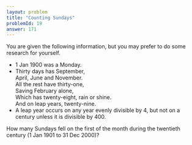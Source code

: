 ```yaml
---
layout: problem
title: "Counting Sundays"
problemId: 19
answer: 171
---
```

You are given the following information, but you may prefer to do some research for yourself.

- 1 Jan 1900 was a Monday.
- Thirty days has September,  
 April, June and November.  
 All the rest have thirty-one,  
 Saving February alone,  
 Which has twenty-eight, rain or shine.  
 And on leap years, twenty-nine.
- A leap year occurs on any year evenly divisible by 4, but not on a century unless it is divisible by 400.

How many Sundays fell on the first of the month during the twentieth century (1 Jan 1901 to 31 Dec 2000)?